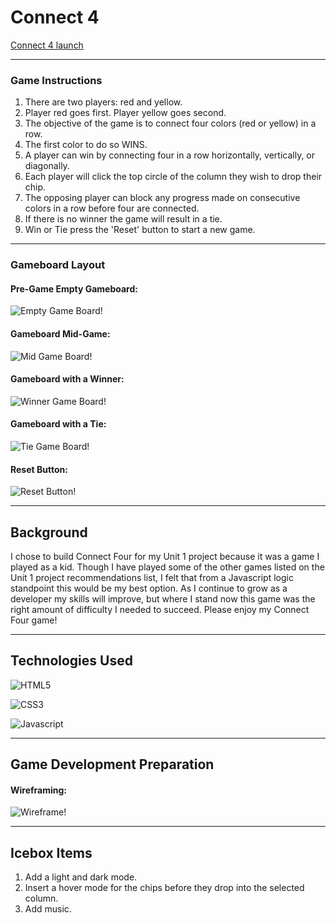 # Connect 4
[Connect 4 launch](https://danrich-connect-four.surge.sh)

***

### Game Instructions 
1. There are two players: red and yellow.
2. Player red goes first. Player yellow goes second.
3. The objective of the game is to connect four colors (red or yellow) in a row. 
4. The first color to do so WINS. 
5. A player can win by connecting four in a row horizontally, vertically, or diagonally. 
6. Each player will click the top circle of the column they wish to drop their chip.
7. The opposing player can block any progress made on consecutive colors in a row before four are connected.
8. If there is no winner the game will result in a tie.
9. Win or Tie press the 'Reset' button to start a new game.

***

### Gameboard Layout
#### Pre-Game Empty Gameboard:

![Empty Game Board!](/assets/empty-game-board.png "Empty Board")

#### Gameboard Mid-Game:

![Mid Game Board!](/assets/mid-game-board.png "Mid Game Board")

#### Gameboard with a Winner:

![Winner Game Board!](/assets/red-wins.png "Winner Game Board")

#### Gameboard with a Tie:

![Tie Game Board!](/assets/game-tie.png "Tie Game Board")

#### Reset Button:

![Reset Button!](/assets/reset-button.png "Reset Button")

***

## Background
I chose to build Connect Four for my Unit 1 project because it was a game I played as a kid. Though I have played some of the other games listed on the Unit 1 project recommendations list, I felt that from a Javascript logic standpoint this would be my best option. As I continue to grow as a developer my skills will improve, but where I stand now this game was the right amount of difficulty I needed to succeed. Please enjoy my Connect Four game!

***

## Technologies Used
![HTML5](https://img.shields.io/badge/HTML5-E34F26?style=for-the-badge&logo=html5&logoColor=white)

![CSS3](https://img.shields.io/badge/CSS3-1572B6?style=for-the-badge&logo=css3&logoColor=white)

![Javascript](https://img.shields.io/badge/JavaScript-F7DF1E?style=for-the-badge&logo=javascript&logoColor=black)

***

## Game Development Preparation

#### Wireframing:

![Wireframe!](/assets/connect-four-wireframe.png "Wireframe")

***

## Icebox Items
1. Add a light and dark mode.
2. Insert a hover mode for the chips before they drop into the selected column.
3. Add music.
